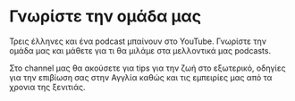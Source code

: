 # Γνωρίστε την ομάδα μας

Τρεις έλληνες και ένα podcast μπαίνουν στο YouTube. Γνωρίστε την ομάδα μας και μάθετε για τι θα μιλάμε στα μελλοντικά μας podcasts.

Στο channel μας θα ακούσετε για tips για την ζωή στο εξωτερικό, οδηγίες για την επιβίωση σας στην Αγγλία καθώς και τις εμπειρίες μας από τα χρονια της ξενιτιάς.
